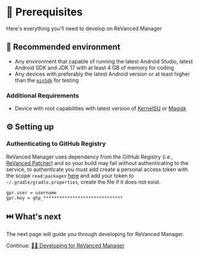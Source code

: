 # 💼 Prerequisites

Here's everything you'll need to develop on ReVanced Manager

## 🤝 Recommended environment

- Any environment that capable of running the latest Android Studio, latest Android SDK and JDK 17 with at least 4 GB of memory for coding
- Any devices with preferably the latest Android version or at least higher than the [`minSdk`](/app/build.gradle.kts) for testing

### Additional Requirements

- Device with root capabilities with latest version of [KernelSU](https://github.com/tiann/KernelSU) or [Magisk](https://github.com/topjohnwu/Magisk)

## ⚙️ Setting up

### Authenticating to GitHub Registry

ReVanced Manager uses dependency from the GitHub Registry (i.e., [ReVanced Patcher](https://github.com/ReVanced/revanced-patcher/packages)) and so your build may fail without authenticating to the service, 
to authenticate you must add create a personal access token with the scope `read:packages` [here](https://github.com/settings/tokens/new?scopes=read:packages&description=ReVanced) 
and add your token to `~/.gradle/gradle.properties`, create the file if it does not exist.

```properties
gpr.user = username
gpr.key = ghp_******************************
```

## ⏭️ What's next

The next page will guide you through developing for ReVanced Manager.

Continue: [🧑‍💻 Developing for ReVanced Manager](1_develop.md)
